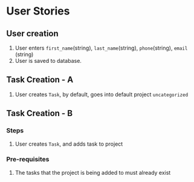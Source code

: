 



# User Stories 

## User creation 
1. User enters `first_name`(string), `last_name`(string), `phone`(string), `email` (string)
2. User is saved to database. 

## Task Creation - A 
1. User creates `Task`, by default, goes into default project `uncategorized` 


## Task Creation - B 

### Steps 
1. User creates `Task`, and adds task to project 

### Pre-requisites 
1. The tasks that the project is being added to must already exist 


